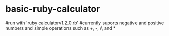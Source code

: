# basic-ruby-calculator
#run with 'ruby calculatorv1.2.0.rb'
#currently suports negative and positive numbers and simple operations such as +, -, /, and *
